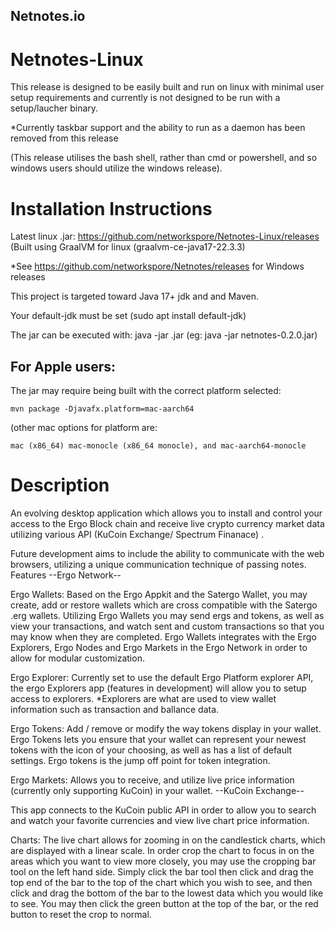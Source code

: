 Netnotes.io
----
Netnotes-Linux
===

This release is designed to be easily built and run on linux with minimal user setup requirements and currently is not designed to be run with a setup/laucher binary. 

*Currently taskbar support and the ability to run as a daemon has been removed from this release 

(This release utilises the bash shell, rather than cmd or powershell, and so windows users should utilize the windows release).

Installation Instructions
===
Latest linux .jar: https://github.com/networkspore/Netnotes-Linux/releases
(Built using GraalVM for linux (graalvm-ce-java17-22.3.3)

*See https://github.com/networkspore/Netnotes/releases for Windows releases


This project is targeted toward Java 17+ jdk and and Maven.

Your default-jdk must be set (sudo apt install default-jdk)

The jar can be executed with:
java -jar <filename>.jar  (eg: java -jar netnotes-0.2.0.jar)


For Apple users:
---
The jar may require being built with the correct platform selected: 
~~~
mvn package -Djavafx.platform=mac-aarch64
~~~
(other mac options for platform are: 
~~~
mac (x86_64) mac-monocle (x86_64 monocle), and mac-aarch64-monocle
~~~

Description
===
An evolving desktop application which allows you to install and control your access to the Ergo Block chain and receive live crypto currency market data utilizing various API (KuCoin Exchange/ Spectrum Finanace) .

Future development aims to include the ability to communicate with the web browsers, utilizing a unique communication technique of passing notes.
Features
--Ergo Network--

Ergo Wallets: Based on the Ergo Appkit and the Satergo Wallet, you may create, add or restore wallets which are cross compatible with the Satergo .erg wallets. Utilizing Ergo Wallets you may send ergs and tokens, as well as view your transactions, and watch sent and custom transactions so that you may know when they are completed. Ergo Wallets integrates with the Ergo Explorers, Ergo Nodes and Ergo Markets in the Ergo Network in order to allow for modular customization.

Ergo Explorer: Currently set to use the default Ergo Platform explorer API, the ergo Explorers app (features in development) will allow you to setup access to explorers. *Explorers are what are used to view wallet information such as transaction and ballance data.

Ergo Tokens: Add / remove or modify the way tokens display in your wallet. Ergo Tokens lets you ensure that your wallet can represent your newest tokens with the icon of your choosing, as well as has a list of default settings. Ergo tokens is the jump off point for token integration.

Ergo Markets: Allows you to receive, and utilize live price information (currently only supporting KuCoin) in your wallet.
--KuCoin Exchange--

This app connects to the KuCoin public API in order to allow you to search and watch your favorite currencies and view live chart price information.

Charts: The live chart allows for zooming in on the candlestick charts, which are displayed with a linear scale. In order crop the chart to focus in on the areas which you want to view more closely, you may use the cropping bar tool on the left hand side. Simply click the bar tool then click and drag the top end of the bar to the top of the chart which you wish to see, and then click and drag the bottom of the bar to the lowest data which you would like to see. You may then click the green button at the top of the bar, or the red button to reset the crop to normal.

